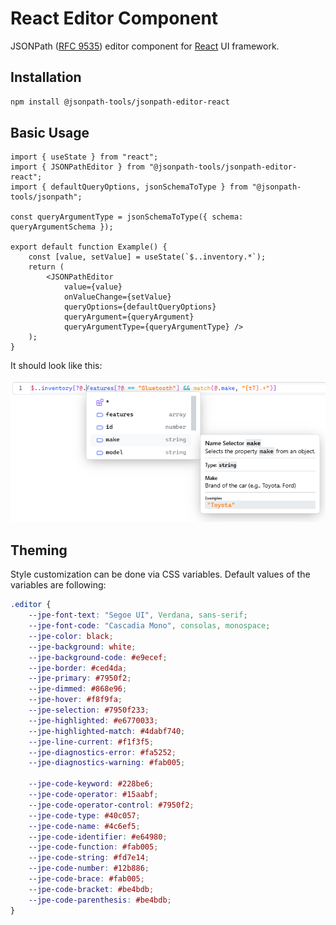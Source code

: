 # React Editor Component

JSONPath ([RFC 9535](https://datatracker.ietf.org/doc/rfc9535/)) editor component for [React](https://react.dev/) UI framework.

## Installation

```sh
npm install @jsonpath-tools/jsonpath-editor-react
```

## Basic Usage

```tsx
import { useState } from "react";
import { JSONPathEditor } from "@jsonpath-tools/jsonpath-editor-react";
import { defaultQueryOptions, jsonSchemaToType } from "@jsonpath-tools/jsonpath";

const queryArgumentType = jsonSchemaToType({ schema: queryArgumentSchema });

export default function Example() {
    const [value, setValue] = useState(`$..inventory.*`);
    return (
        <JSONPathEditor
            value={value}
            onValueChange={setValue}
            queryOptions={defaultQueryOptions}
            queryArgument={queryArgument}
            queryArgumentType={queryArgumentType} />
    );
}
```

It should look like this:

![Expected result](images/react-component.png)

## Theming

Style customization can be done via CSS variables. Default values of the variables are following:

```css
.editor {
    --jpe-font-text: "Segoe UI", Verdana, sans-serif;
    --jpe-font-code: "Cascadia Mono", consolas, monospace;
    --jpe-color: black;
    --jpe-background: white;
    --jpe-background-code: #e9ecef;
    --jpe-border: #ced4da;
    --jpe-primary: #7950f2;
    --jpe-dimmed: #868e96;
    --jpe-hover: #f8f9fa;
    --jpe-selection: #7950f233;
    --jpe-highlighted: #e6770033;
    --jpe-highlighted-match: #4dabf740;
    --jpe-line-current: #f1f3f5;
    --jpe-diagnostics-error: #fa5252;
    --jpe-diagnostics-warning: #fab005;

    --jpe-code-keyword: #228be6;
    --jpe-code-operator: #15aabf;
    --jpe-code-operator-control: #7950f2;
    --jpe-code-type: #40c057;
    --jpe-code-name: #4c6ef5;
    --jpe-code-identifier: #e64980;
    --jpe-code-function: #fab005;
    --jpe-code-string: #fd7e14;
    --jpe-code-number: #12b886;
    --jpe-code-brace: #fab005;
    --jpe-code-bracket: #be4bdb;
    --jpe-code-parenthesis: #be4bdb;
}
```
